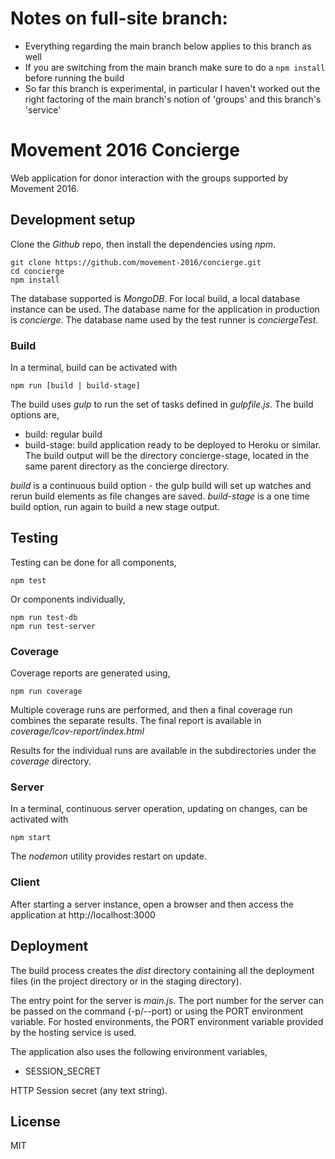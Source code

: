 # Notes on full-site branch:

- Everything regarding the main branch below applies to this branch as well
- If you are switching from the main branch make sure to do a `npm install` before running the build
- So far this branch is experimental, in particular I haven't worked out the right factoring of the main branch's notion of 'groups' and this branch's 'service'

# Movement 2016 Concierge

Web application for donor interaction with the groups supported by Movement
2016.

## Development setup

Clone the *Github* repo, then install the dependencies using *npm*.

```
git clone https://github.com/movement-2016/concierge.git
cd concierge
npm install
```

The database supported is *MongoDB*. For local build, a local database
instance can be used. The database name for the application in production is
*concierge*. The database name used by the test runner is *conciergeTest*.

### Build

In a terminal, build can be activated with

```
npm run [build | build-stage]
```

The build uses *gulp* to run the set of tasks defined in *gulpfile.js*. The
build options are,

- build: regular build
- build-stage: build application ready to be deployed to Heroku or similar.
The build output will be the directory concierge-stage, located in the same
parent directory as the concierge directory.

*build* is a continuous build option - the gulp build will
set up watches and rerun build elements as file changes are saved.
*build-stage* is a one time build option, run again to build a new stage output.

## Testing

Testing can be done for all components,

```
npm test
```

Or components individually,

```
npm run test-db
npm run test-server
```

### Coverage

Coverage reports are generated using,

```
npm run coverage
```

Multiple coverage runs are performed, and then a final coverage run combines
the separate results. The final report is available in
*coverage/lcov-report/index.html*

Results for the individual runs are available in the subdirectories under the
*coverage* directory.

### Server

In a terminal, continuous server operation, updating on changes,
can be activated with

```
npm start
```

The *nodemon* utility provides restart on update.

### Client

After starting a server instance, open a browser and then access the
application at http://localhost:3000

## Deployment

The build process creates the *dist* directory containing all the deployment
files (in the project directory or in the staging directory).

The entry point for the server is *main.js*.
The port number for the server can be passed on the command (-p/--port) or using
the PORT environment variable. For hosted environments, the PORT environment
variable provided by the hosting service is used.

The application also uses the following environment variables,

- SESSION_SECRET

HTTP Session secret (any text string).

## License

MIT
